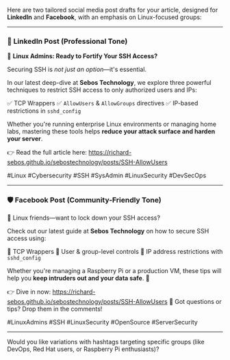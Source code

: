 Here are two tailored social media post drafts for your article, designed for **LinkedIn** and **Facebook**, with an emphasis on Linux-focused groups:

---

### **🔐 LinkedIn Post (Professional Tone)**

🚀 **Linux Admins: Ready to Fortify Your SSH Access?**

Securing SSH is *not just an option*—it's essential.

In our latest deep-dive at **Sebos Technology**, we explore three powerful techniques to restrict SSH access to only authorized users and IPs:

✅ TCP Wrappers
✅ `AllowUsers` & `AllowGroups` directives
✅ IP-based restrictions in `sshd_config`

Whether you're running enterprise Linux environments or managing home labs, mastering these tools helps **reduce your attack surface and harden your server**.

👉 Read the full article here: https://richard-sebos.github.io/sebostechnology/posts/SSH-AllowUsers

#Linux #Cybersecurity #SSH #SysAdmin #LinuxSecurity #DevSecOps

---

### **🛡️ Facebook Post (Community-Friendly Tone)**

🧠 Linux friends—want to lock down your SSH access?

Check out our latest guide at **Sebos Technology** on how to secure SSH access using:

🔹 TCP Wrappers
🔹 User & group-level controls
🔹 IP address restrictions with `sshd_config`

Whether you're managing a Raspberry Pi or a production VM, these tips will help you **keep intruders out and your data safe**. 💪

👉 Dive in now:  https://richard-sebos.github.io/sebostechnology/posts/SSH-AllowUsers
💬 Got questions or tips? Drop them in the comments!

#LinuxAdmins #SSH #LinuxSecurity #OpenSource #ServerSecurity

---

Would you like variations with hashtags targeting specific groups (like DevOps, Red Hat users, or Raspberry Pi enthusiasts)?
